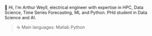 👋 Hi, I'm Arthur Weyll, electrical engineer with expertise in HPC, Data Science, Time Series Forecasting, ML and Python. PHd student in Data Science and AI.

> ☕ Main languages:
> Matlab 
> Python

<!--
**arthurweyll/arthurweyll** is a ✨ _special_ ✨ repository because its `README.md` (this file) appears on your GitHub profile.

Here are some ideas to get you started:

- 🔭 I’m currently working on ...
- 🌱 I’m currently learning ...
- 👯 I’m looking to collaborate on ...
- 🤔 I’m looking for help with ...
- 💬 Ask me about ...
- 📫 How to reach me: ...
- 😄 Pronouns: ...
- ⚡ Fun fact: ...
-->
